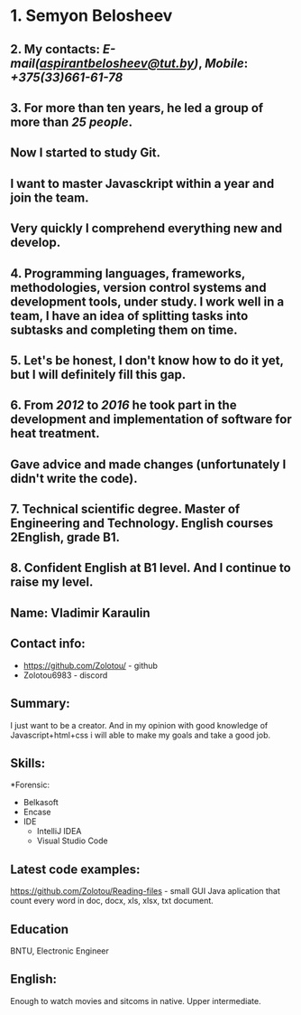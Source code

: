 # 1. **Semyon Belosheev**
## 2. My contacts: *E-mail(aspirantbelosheev@tut.by)*, *Mobile*: *+375(33)661-61-78*   
## 3. For more than ten years, he led a group of more than *25 people*. 
## Now I started to study Git. 
## I want to master Javasckript within a year and join the team.
## Very quickly I comprehend everything new and develop.
## 4. Programming languages, frameworks, methodologies, version control systems and development tools, under study. I work well in a team, I have an idea of splitting tasks into     subtasks and completing them on time.
## 5. Let's be honest, I don't know how to do it yet, but I will definitely fill this gap.
## 6. From *2012* to *2016* he took part in the development and implementation of software for heat treatment.
## Gave advice and made changes (unfortunately I didn't write the code).
## 7. Technical scientific degree. Master of Engineering and Technology. English courses 2English, grade B1.
## 8. Confident English at B1 level. And I continue to raise my level.


## Name: Vladimir Karaulin

## Contact info: 
* https://github.com/Zolotou/ - github
* Zolotou6983 - discord

## Summary: 
I just want to be a creator. And in my opinion with good knowledge of Javascript+html+css i will able to make my goals and take a good job.

## Skills:
*Forensic:
  * Belkasoft
  * Encase
* IDE
  * IntelliJ IDEA
  * Visual Studio Code
## Latest code examples:
   https://github.com/Zolotou/Reading-files - small GUI Java aplication that count every word in doc, docx, xls, xlsx, txt document.

## Education
   BNTU, Electronic Engineer
   
## English:
   Enough to watch movies and sitcoms in native. Upper intermediate.
